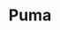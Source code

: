 ---
title: "Puma"
url: /bangalore/puma-orion-mall-brigade-gateway-road-bhadrappa-layout-subramanyanagar-2-state-rajaji-nagar/
shop: clothes
---